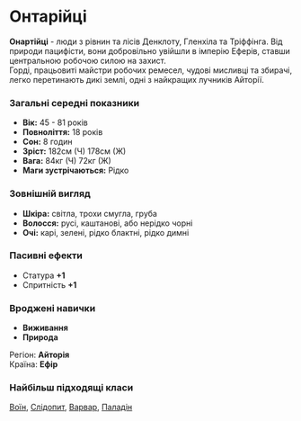 # Онтарійці

**Онартійці** - люди з рівнин та лісів Денклоту, Гленхіла та Тріффінга. Від природи пацифісти, вони добровільно увійшли в імперію Еферів, ставши центральною робочою силою на захист.<br/>
Горді, працьовиті майстри робочих ремесел, чудові мисливці та збирачі, легко перетинають дикі землі, одні з найкращих лучників Айторії.

### Загальні середні показники
  - **Вік:** 45 - 81 років
  - **Повноліття:** 18 років
  - **Сон:** 8 годин
  - **Зріст:** 182см (Ч) 178см (Ж)
  - **Вага:** 84кг (Ч) 72кг (Ж)
  - **Маги зустрічаються:** Рідко

### Зовнішній вигляд
  - **Шкіра:** світла, трохи смугла, груба
  - **Волосся:** русі, каштанові, або нерідко чорні
  - **Очі:** карі, зелені, рідко блактні, рідко димні

### Пасивні ефекти
  - Статура **+1**
  - Спритність **+1**

### Вроджені навички
  - **Виживання**
  - **Природа**

Регіон: **Айторія**<br />
Країна: **Ефір**

### Найбільш підходящі класи

[Воїн](/docs/classes/warrior), [Слідопит](/docs/classes/ranger), [Варвар](/docs/classes/barbarian), [Паладін](/docs/classes/paladin)